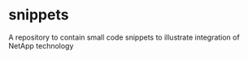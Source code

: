 # snippets
A repository to contain small code snippets to illustrate integration of NetApp technology
